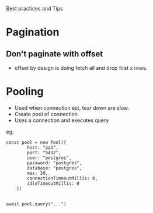 Best practices and Tips

# Pagination
## Don't paginate with offset
- offset by design is doing fetch all and drop first x rows.

# Pooling
- Used when connection est, tear down are slow.
- Create pool of connection
- Uses a connection and executes query

eg: 
```
const pool = new Pool({
        host: "pg1",
        port: "5432",
        user: "postgres",
        password: "postgres",
        database: "postgres",
        max: 20,
        connectionTimeoutMillis: 0,
        idleTimeoutMillis: 0
    })


await pool.query("...")
```